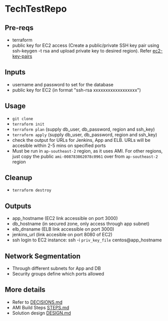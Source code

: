 # TechTestRepo

## Pre-reqs
- terraform
- public key for EC2 access (Create a public/private SSH key pair using ssh-keygen -t rsa and upload private key to desired region). Refer [ec2-key-pairs](https://docs.aws.amazon.com/AWSEC2/latest/UserGuide/ec2-key-pairs.html#having-ec2-create-your-key-pair)

## Inputs
- username and password to set for the database
- public key for EC2 (in format "ssh-rsa xxxxxxxxxxxxxxxxxx")

## Usage
- `git clone`
- `terraform init`
- `terraform plan` (supply db_user, db_password, region and ssh_key)
- `terraform apply` (supply db_user, db_password, region and ssh_key)
- check the output for URLs for Jenkins, App and ELB. URLs will be accesible within 2-5 mins on specified ports
- Must be run in `ap-southeast-2` region, as it uses AMI. For other regions, just copy the public `ami-008783862078c0961` over from `ap-southeast-2` region

## Cleanup
- `terraform destroy`

## Outputs
- app_hostname (EC2 link accessible on port 3000)
- db_hostname (in secured zone, only access through app subnet)
- elb_dnsname (ELB link accessible on port 3000)
- jenkins_url (link accesible on port 8080 of EC2)
- ssh login to EC2 instance: ssh -i `priv_key_file` centos@app_hostname

## Network Segmentation
- Through different subnets for App and DB
- Security groups define which ports allowed

## More details
- Refer to [DECISIONS.md](https://github.com/nbtechops/TechTestRepo/blob/master/DECISIONS.md)
- AMI Build Steps [STEPS.md](https://github.com/nbtechops/TechTestRepo/blob/master/STEPS.md)
- Solution design [DESIGN.md](https://github.com/nbtechops/TechTestRepo/blob/master/DESIGN.md)